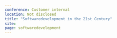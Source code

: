 ```yaml
---
conference: Customer internal
location: Not disclosed 
title: "Softwaredevelopment in the 21st Century"
site: 
page: softwaredevelopment
---
```

